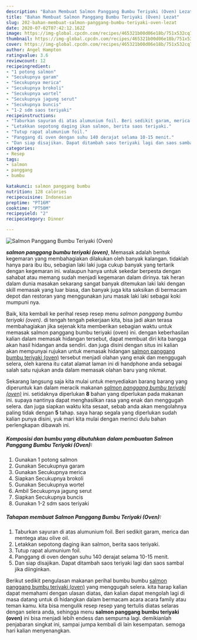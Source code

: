 ```yaml
---
description: "Bahan Membuat Salmon Panggang Bumbu Teriyaki (Oven) Lezat"
title: "Bahan Membuat Salmon Panggang Bumbu Teriyaki (Oven) Lezat"
slug: 202-bahan-membuat-salmon-panggang-bumbu-teriyaki-oven-lezat
date: 2020-07-02T07:42:12.162Z
image: https://img-global.cpcdn.com/recipes/465321b00d06e18b/751x532cq70/salmon-panggang-bumbu-teriyaki-oven-foto-resep-utama.jpg
thumbnail: https://img-global.cpcdn.com/recipes/465321b00d06e18b/751x532cq70/salmon-panggang-bumbu-teriyaki-oven-foto-resep-utama.jpg
cover: https://img-global.cpcdn.com/recipes/465321b00d06e18b/751x532cq70/salmon-panggang-bumbu-teriyaki-oven-foto-resep-utama.jpg
author: Angel Hampton
ratingvalue: 3.6
reviewcount: 12
recipeingredient:
- "1 potong salmon"
- "Secukupnya garam"
- "Secukupnya merica"
- "Secukupnya brokoli"
- "Secukupnya wortel"
- "Secukupnya jagung serut"
- "Secukupnya buncis"
- "1-2 sdm saos teriyaki"
recipeinstructions:
- "Taburkan sayuran di atas alumunium foil. Beri sedikit garam, merica dan mentega atau olive oil."
- "Letakkan sepotong daging ikan salmon, berita saos teriyaki."
- "Tutup rapat alumunium foil."
- "Panggang di oven dengan suhu 140 derajat selama 10-15 menit."
- "Dan siap disajikan. Dapat ditambah saos teriyaki lagi dan saos sambal jika diinginkan."
categories:
- Resep
tags:
- salmon
- panggang
- bumbu

katakunci: salmon panggang bumbu 
nutrition: 128 calories
recipecuisine: Indonesian
preptime: "PT16M"
cooktime: "PT50M"
recipeyield: "2"
recipecategory: Dinner

---
```



![Salmon Panggang Bumbu Teriyaki (Oven)](https://img-global.cpcdn.com/recipes/465321b00d06e18b/751x532cq70/salmon-panggang-bumbu-teriyaki-oven-foto-resep-utama.jpg)

<b><i>salmon panggang bumbu teriyaki (oven)</i></b>, Memasak adalah bentuk kegemaran yang membahagiakan dilakukan oleh banyak kalangan. tidaklah hanya para ibu ibu, sebagian laki laki juga cukup banyak yang tertarik dengan kegemaran ini. walaupun hanya untuk sekedar berpesta dengan sahabat atau memang sudah menjadi kegemaran dalam dirinya. tak heran dalam dunia masakan sekarang sangat banyak ditemukan laki laki dengan skill memasak yang luar biasa, dan banyak juga kita saksikan di bermacam depot dan restoran yang menggunakan juru masak laki laki sebagai koki mumpuni nya.

Baik, kita kembali ke perihal resep resep menu <i>salmon panggang bumbu teriyaki (oven)</i>. di tengah tengah pekerjaan kita, bisa jadi akan terasa membahagiakan jika sejenak kita memberikan sebagian waktu untuk memasak salmon panggang bumbu teriyaki (oven) ini. dengan keberhasilan kalian dalam memasak hidangan tersebut, dapat membuat diri kita bangga akan hasil hidangan anda sendiri. dan juga disini dengan situs ini kalian akan mempunyai rujukan untuk memasak hidangan <u>salmon panggang bumbu teriyaki (oven)</u> tersebut menjadi olahan yang enak dan menggugah selera, oleh karena itu catat alamat laman ini di handphone anda sebagai salah satu rujukan anda dalam memasak olahan baru yang nikmat.




Sekarang langsung saja kita mulai untuk menyediakan barang barang yang diperuntuk kan dalam meracik makanan <u><i>salmon panggang bumbu teriyaki (oven)</i></u> ini. setidaknya diperlukan <b>8</b> bahan yang diperlukan pada makanan ini. supaya nantinya dapat menghasilkan rasa yang enak dan menggugah selera. dan juga siapkan waktu kita sesaat, sebab anda akan mengolahnya paling tidak dengan <b>5</b> tahap. saya harap segala yang diperlukan sudah kalian punya disini, yuk mari kita mulai dengan merinci dulu bahan perlengkapan dibawah ini.

<!--inarticleads1-->

##### Komposisi dan bumbu yang dibutuhkan dalam pembuatan Salmon Panggang Bumbu Teriyaki (Oven):

1. Gunakan 1 potong salmon
1. Gunakan Secukupnya garam
1. Gunakan Secukupnya merica
1. Siapkan Secukupnya brokoli
1. Gunakan Secukupnya wortel
1. Ambil Secukupnya jagung serut
1. Siapkan Secukupnya buncis
1. Gunakan 1-2 sdm saos teriyaki




<!--inarticleads2-->

##### Tahapan membuat Salmon Panggang Bumbu Teriyaki (Oven):

1. Taburkan sayuran di atas alumunium foil. Beri sedikit garam, merica dan mentega atau olive oil.
1. Letakkan sepotong daging ikan salmon, berita saos teriyaki.
1. Tutup rapat alumunium foil.
1. Panggang di oven dengan suhu 140 derajat selama 10-15 menit.
1. Dan siap disajikan. Dapat ditambah saos teriyaki lagi dan saos sambal jika diinginkan.




Berikut sedikit pengulasan makanan perihal bumbu bumbu <u>salmon panggang bumbu teriyaki (oven)</u> yang menggugah selera. kita harap kalian dapat memahami dengan ulasan diatas, dan kalian dapat mengolah lagi di masa datang untuk di hidangkan dalam bermacam acara acara family atau teman kamu. kita bisa mengulik resep resep yang tertulis diatas selaras dengan selera anda, sehingga menu <b>salmon panggang bumbu teriyaki (oven)</b> ini bisa menjadi lebih endess dan sempurna lagi. demikianlah penjabaran singkat ini, sampai jumpa kembali di lain kesempatan. semoga hari kalian menyenangkan.
